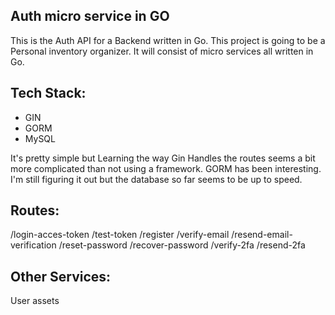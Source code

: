 ## Auth micro service in GO

This is the Auth API for a Backend written in Go. This project is going to be a Personal inventory organizer. It will consist of micro services all written in Go.

## Tech Stack:

- GIN
- GORM
- MySQL

It's pretty simple but Learning the way Gin Handles the routes seems a bit more complicated than not using a framework. GORM has been interesting. I'm still figuring it out but the database so far seems to be up to speed.

## Routes:

/login-acces-token
/test-token
/register
/verify-email
/resend-email-verification
/reset-password
/recover-password
/verify-2fa
/resend-2fa

## Other Services:
 
User assets